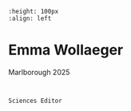 ```{image} emmaWollaeger.jpg
:height: 100px
:align: left
```

# Emma Wollaeger

Marlborough 2025

``` {margin}

```

```{margin} Positions

Sciences Editor

```